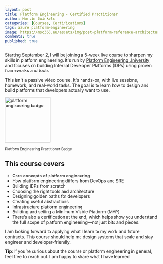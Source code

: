 ```yaml
---
layout: post
title: Platform Engineering - Certified Practitioner
author: Martin Swinkels
categories: [Courses, Certifications]
tags: azure platform-engineering
image: https://msc365.eu/assets/img/post-platform-reference-architecture.png
comments: true
published: true
---
```


<!-- markdownlint-disable -->
Starting September 2, I will be joining a 5-week live course to sharpen my skills in platform engineering. It's run by <a href="https://university.platformengineering.org/platform-engineering-certified-practitioner" target="_blanc">Platform Engineering University</a> and focuses on building Internal Developer Platforms (IDPs) using proven frameworks and tools.

This isn't a passive video course. It's hands-on, with live sessions, homework, and real-world tasks. The goal is to learn how to design and build platforms that developers actually want to use.

<a href="https://msc365.eu/assets/img/post-platform-engineering-practitioner-badge.png" target="_self"><img alt="platform engineering badge" src="https://msc365.eu/assets/img/post-platform-engineering-practitioner-badge.png" width="150"/></a>

<small>Platform Engineering Practitioner Badge</small>

## This course covers

- Core concepts of platform engineering
- How platform engineering differs from DevOps and SRE
- Building IDPs from scratch
- Choosing the right tools and architecture
- Designing golden paths for developers
- Creating useful abstractions
- Infrastructure platform engineering
- Building and selling a Minimum Viable Platform (MVP)
- There’s also a certification at the end, which helps show you understand the full scope of platform engineering—not just bits and pieces.

I am looking forward to applying what I learn to my work and future contracts. This course should help me design systems that scale and stay engineer and developer-friendly.

<div class="tip">
    <p><strong>Tip</strong>: If you’re curious about the course or platform engineering in general, feel free to reach out. I am happy to share what I have learned.</p>
</div>

<!-- markdownlint-enable -->